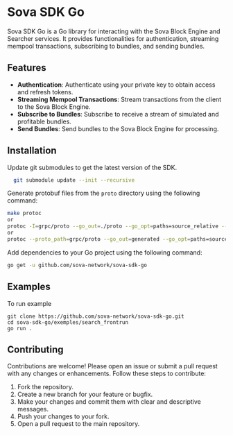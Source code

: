 # Sova SDK Go

Sova SDK Go is a Go library for interacting with the Sova Block Engine and Searcher services.
It provides functionalities for authentication, streaming mempool transactions, subscribing to bundles, and sending bundles.

## Features

- **Authentication**: Authenticate using your private key to obtain access and refresh tokens.
- **Streaming Mempool Transactions**: Stream transactions from the client to the Sova Block Engine.
- **Subscribe to Bundles**: Subscribe to receive a stream of simulated and profitable bundles.
- **Send Bundles**: Send bundles to the Sova Block Engine for processing.

## Installation

Update git submodules to get the latest version of the SDK.

```bash 
  git submodule update --init --recursive
```

Generate protobuf files from the `proto` directory using the following command:

```bash
make protoc
or 
protoc -I=grpc/proto --go_out=./proto --go_opt=paths=source_relative --go-grpc_out=./proto --go-grpc_opt=paths=source_relative grpc/proto/*
or
protoc --proto_path=grpc/proto --go_out=generated --go_opt=paths=source_relative --go-grpc_out=generated --go-grpc_opt=paths=source_relative grpc/proto/*
```

Add dependencies to your Go project using the following command:

```bash
go get -u github.com/sova-network/sova-sdk-go
```

## Examples
To run example 

```
git clone https://github.com/sova-network/sova-sdk-go.git
cd sova-sdk-go/exemples/search_frontrun
go run .
```


## Contributing

Contributions are welcome! Please open an issue or submit a pull request with any changes or enhancements. Follow these steps to contribute:

1. Fork the repository.
2. Create a new branch for your feature or bugfix.
3. Make your changes and commit them with clear and descriptive messages.
4. Push your changes to your fork.
5. Open a pull request to the main repository.
